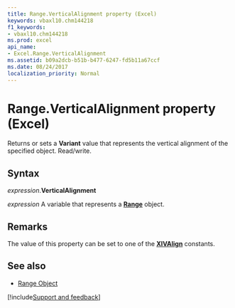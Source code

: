 ```yaml
---
title: Range.VerticalAlignment property (Excel)
keywords: vbaxl10.chm144218
f1_keywords:
- vbaxl10.chm144218
ms.prod: excel
api_name:
- Excel.Range.VerticalAlignment
ms.assetid: b09a2dcb-b51b-b477-6247-fd5b11a67ccf
ms.date: 08/24/2017
localization_priority: Normal
---
```



# Range.VerticalAlignment property (Excel)

Returns or sets a **Variant** value that represents the vertical alignment of the specified object. Read/write.


## Syntax

_expression_.**VerticalAlignment**

_expression_ A variable that represents a **[Range](excel.range(object).md)** object.


## Remarks

The value of this property can be set to one of the **[XlVAlign](excel.xlvalign.md)** constants.


## See also

- [Range Object](Excel.Range(object).md)

[!include[Support and feedback](~/includes/feedback-boilerplate.md)]
